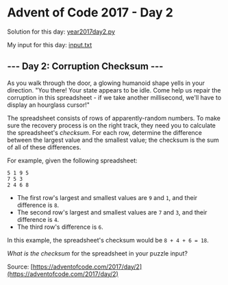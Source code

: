 # Advent of Code 2017 - Day 2

Solution for this day: [year2017day2.py](year2017/day2/year2017day2.py)

My input for this day: [input.txt](year2017/day2/input.txt)

## \--- Day 2: Corruption Checksum ---

As you walk through the door, a glowing humanoid shape yells in your
direction. "You there! Your state appears to be idle. Come help us repair the
corruption in this spreadsheet - if we take another millisecond, we'll have to
display an hourglass cursor!"

The spreadsheet consists of rows of apparently-random numbers. To make sure
the recovery process is on the right track, they need you to calculate the
spreadsheet's _checksum_. For each row, determine the difference between the
largest value and the smallest value; the checksum is the sum of all of these
differences.

For example, given the following spreadsheet:

    
    
    5 1 9 5
    7 5 3
    2 4 6 8

  * The first row's largest and smallest values are `9` and `1`, and their difference is `8`.
  * The second row's largest and smallest values are `7` and `3`, and their difference is `4`.
  * The third row's difference is `6`.

In this example, the spreadsheet's checksum would be `8 + 4 + 6 = 18`.

_What is the checksum_ for the spreadsheet in your puzzle input?



Source: [https://adventofcode.com/2017/day/2](https://adventofcode.com/2017/day/2)
